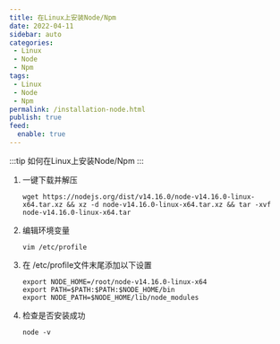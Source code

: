 ```yaml
---
title: 在Linux上安装Node/Npm
date: 2022-04-11
sidebar: auto
categories:
 - Linux
 - Node
 - Npm
tags: 
 - Linux
 - Node
 - Npm
permalink: /installation-node.html
publish: true
feed:
  enable: true
---
```

:::tip
如何在Linux上安装Node/Npm
:::

<!--more-->

1. 一键下载并解压

   ```shell
   wget https://nodejs.org/dist/v14.16.0/node-v14.16.0-linux-x64.tar.xz && xz -d node-v14.16.0-linux-x64.tar.xz && tar -xvf node-v14.16.0-linux-x64.tar
   ```
2. 编辑环境变量

   ```shell
   vim /etc/profile
   ```
3. 在 /etc/profile文件末尾添加以下设置

   ```shell
   export NODE_HOME=/root/node-v14.16.0-linux-x64
   export PATH=$PATH:$PATH:$NODE_HOME/bin
   export NODE_PATH=$NODE_HOME/lib/node_modules
   ```
4. 检查是否安装成功

   ```shell
   node -v
   ```
